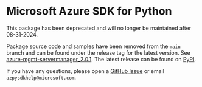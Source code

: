 # Microsoft Azure SDK for Python

This package has been deprecated and will no longer be maintained after 08-31-2024.


Package source code and samples have been removed from the `main` branch and can be found under the release tag for the latest version. See [azure-mgmt-servermanager_2.0.1](https://github.com/Azure/azure-sdk-for-python/tree/azure-mgmt-servermanager_2.0.1/sdk/servermanager/azure-mgmt-servermanager). The latest release can be found on [PyPI](https://pypi.org/project/azure-mgmt-servermanager/).

If you have any questions, please open a [GitHub Issue](https://github.com/Azure/azure-sdk-for-python/issues) or email `azpysdkhelp@microsoft.com`.